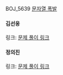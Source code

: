 BOJ_5639 [문자열 폭발](https://www.acmicpc.net/problem/9935)<br>

#### 김선웅
링크: [문제 풀이 링크](https://github.com/dnd2dnd/coding-test/blob/cb5dc88adddfe414f09677f839a797981eb27c84/src/com/solution/baekjoon/string/BOJ9935.java)

#### 정의진
링크: [문제 풀이 링크]()
